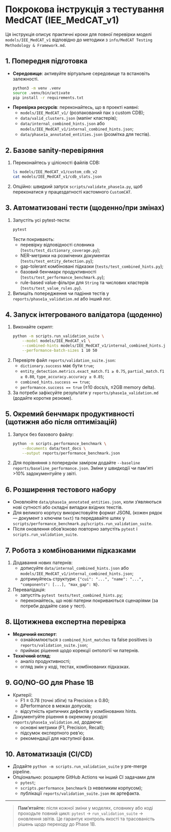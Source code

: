 # Покрокова інструкція з тестування MedCAT (IEE_MedCAT_v1)

Ця інструкція описує практичні кроки для повної перевірки моделі `models/IEE_MedCAT_v1` відповідно до методики з `info/MedCAT Testing Methodology & Framework.md`.

## 1. Попередня підготовка
- **Середовище**: активуйте віртуальне середовище та встановіть залежності.
  ```bash
  python3 -m venv .venv
  source .venv/bin/activate
  pip install -r requirements.txt
  ```
- **Перевірка ресурсів**: переконайтесь, що в проекті наявні:
  - `models/IEE_MedCAT_v1/` (розпакований пак з custom CDB);
  - `data/valid_clusters.json` (мапінг кластерів);
  - `data/internal_combined_hints.json` або `models/IEE_MedCAT_v1/internal_combined_hints.json`;
  - `data/phase1a_annotated_entities.json` (розмітка для тестів).

## 2. Базове sanity-перевіряння
1. Переконайтесь у цілісності файлів CDB:
   ```bash
   ls models/IEE_MedCAT_v1/custom_cdb_v2
   cat models/IEE_MedCAT_v1/cdb_stats.json
   ```
2. Опційно: швидкий запуск `scripts/validate_phase1a.py`, щоб переконатися у працездатності кастомного `CustomCAT`.

## 3. Автоматизовані тести (щоденно/при змінах)
1. Запустіть усі pytest-тести:
   ```bash
   pytest
   ```
   Тести покривають:
   - перевірку відповідності словника (`tests/test_dictionary_coverage.py`);
   - NER-метрики на розмічених документах (`tests/test_entity_detection.py`);
   - gap-tolerant комбіновані підказки (`tests/test_combined_hints.py`);
   - базовий бенчмарк продуктивності (`tests/test_performance_benchmark.py`);
   - rule-based value-фільтри для `String` та числових кластерів (`tests/test_value_rules.py`).
2. Випишіть попередження чи падіння тестів у `reports/phase1a_validation.md` або інший лог.

## 4. Запуск інтегрованого валідатора (щоденно)
1. Виконайте скрипт:
   ```bash
   python -m scripts.run_validation_suite \
       --model models/IEE_MedCAT_v1 \
       --combined-hints models/IEE_MedCAT_v1/internal_combined_hints.json \
       --performance-batch-sizes 1 10 50
   ```
2. Перевірте файл `reports/validation_suite.json`:
   - `dictionary.success` має бути `true`;
   - `entity_detection.metrics.exact_match.f1 ≥ 0.75`, `partial_match.f1 ≥ 0.80`, `type_accuracy.accuracy ≥ 0.85`;
   - `combined_hints.success == true`;
   - `performance.success == true` (≥10 docs/s, ≤2GB memory delta).
3. За потреби зафіксуйте результати у `reports/phase1a_validation.md` (додайте коротке резюме).

## 5. Окремий бенчмарк продуктивності (щотижня або після оптимізацій)
1. Запуск без базового файлу:
   ```bash
   python -m scripts.performance_benchmark \
       --documents data/test_docs \
       --output reports/performance_benchmark.json
   ```
2. Для порівняння з попереднім заміром додайте `--baseline reports/baseline_performance.json`. Зміни у швидкодії чи пам'яті >10% задокументуйте у звіті.

## 6. Розширення тестового набору
- Оновлюйте `data/phase1a_annotated_entities.json`, коли з’являються нові сутності або складні випадки вхідних текстів.
- Для великого корпусу використовуйте формат JSONL (кожен рядок — документ з ключем `text`) та передавайте шлях у `scripts/performance_benchmark.py`/`scripts.run_validation_suite`.
- Після оновлення обов’язково повторно запустіть `pytest` і `scripts.run_validation_suite`.

## 7. Робота з комбінованими підказками
1. Додавання нових патернів:
   - дописуйте `data/internal_combined_hints.json` або `models/IEE_MedCAT_v1/internal_combined_hints.json`;
   - дотримуйтесь структури: `{"cui": "...", "name": "...", "components": [...], "max_gap": N}`.
2. Перевалідація:
   - запустіть `pytest tests/test_combined_hints.py`;
   - переконайтесь, що нові патерни покриваються сценаріями (за потреби додайте case у тест).

## 8. Щотижнева експертна перевірка
- **Медичний експерт**:
  - ознайомлюється з `combined_hint_matches` та false positives із `reports/validation_suite.json`;
  - приймає рішення щодо корекції онтології чи патернів.
- **Технічний огляд**:
  - аналіз продуктивності;
  - огляд змін у коді, тестах, комбінованих підказках.

## 9. GO/NO-GO для Phase 1B
- Критерії:
  - F1 ≥ 0.78 (точні збіги) та Precision ≥ 0.80;
  - ΔPerformance в межах допусків;
  - відсутність критичних дефектів у комбінованих hints.
- Документуйте рішення в окремому розділі `reports/phase1a_validation.md`, додаючи:
  - основні метрики (F1, Precision, Recall);
  - підсумок експертного рев’ю;
  - рекомендації для наступної фази.

## 10. Автоматизація (CI/CD)
- Додайте `python -m scripts.run_validation_suite` у pre-merge pipeline.
- Опціонально: розширте GitHub Actions чи інший CI задачами для
  - `pytest`;
  - `scripts.performance_benchmark` (з невеликим корпусом);
  - публікації `reports/validation_suite.json` як артефакта.

---

> **Пам’ятайте:** після кожної зміни у моделях, словнику або коді проходьте повний цикл: `pytest` → `run_validation_suite` → оновлення звітів. Це гарантує контроль якості та трасованість рішень щодо переходу до Phase 1B.
